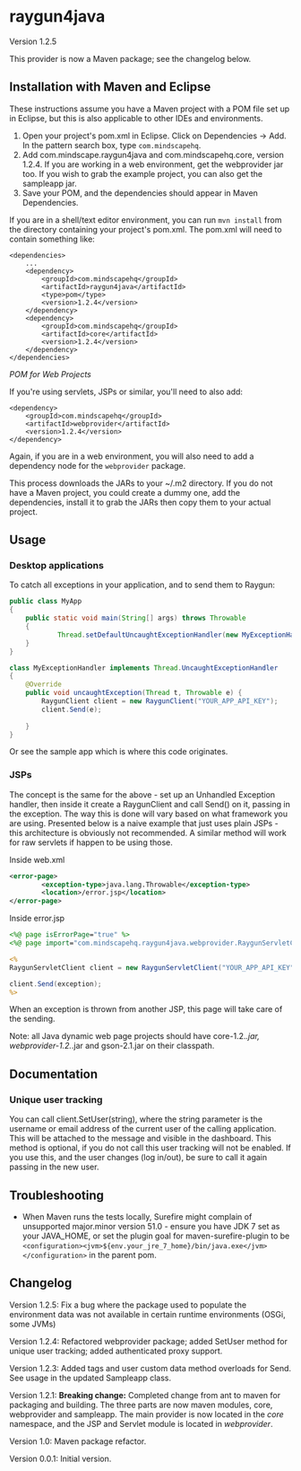 raygun4java
===========

Version 1.2.5

This provider is now a Maven package; see the changelog below.

## Installation with Maven and Eclipse

These instructions assume you have a Maven project with a POM file set up in Eclipse, but this is also applicable to other IDEs and environments.

1. Open your project's pom.xml in Eclipse. Click on Dependencies -> Add. In the pattern search box, type `com.mindscapehq`.
2. Add com.mindscape.raygun4java and com.mindscapehq.core, version 1.2.4. If you are working in a web environment, get the webprovider jar too. If you wish to grab the example project, you can also get the sampleapp jar.
3. Save your POM, and the dependencies should appear in Maven Dependencies.

If you are in a shell/text editor environment, you can run `mvn install` from the directory containing your project's pom.xml.
The pom.xml will need to contain something like:

```
<dependencies>
	...
    <dependency>
    	<groupId>com.mindscapehq</groupId>
    	<artifactId>raygun4java</artifactId>
    	<type>pom</type>
    	<version>1.2.4</version>
    </dependency>
    <dependency>
    	<groupId>com.mindscapehq</groupId>
    	<artifactId>core</artifactId>
    	<version>1.2.4</version>
    </dependency>
</dependencies>
```

*POM for Web Projects*

If you're using servlets, JSPs or similar, you'll need to also add:

```
<dependency>
    <groupId>com.mindscapehq</groupId>
    <artifactId>webprovider</artifactId>
    <version>1.2.4</version>
</dependency>
```

Again, if you are in a web environment, you will also need to add a dependency node for the `webprovider` package.

This process downloads the JARs to your ~/.m2 directory. If you do not have a Maven project, you could create a dummy one, add the dependencies, install it to grab the JARs then copy them to your actual project.

## Usage

### Desktop applications

To catch all exceptions in your application, and to send them to Raygun:

```java
public class MyApp
{
	public static void main(String[] args) throws Throwable
	{
			Thread.setDefaultUncaughtExceptionHandler(new MyExceptionHandler());			
	}
}

class MyExceptionHandler implements Thread.UncaughtExceptionHandler
{
	@Override
	public void uncaughtException(Thread t, Throwable e) {
		RaygunClient client = new RaygunClient("YOUR_APP_API_KEY");
		client.Send(e);
		
	}	
}
```

Or see the sample app which is where this code originates.

### JSPs

The concept is the same for the above - set up an Unhandled Exception handler, then inside it create a RaygunClient and call Send() on it, passing in the exception. The way this is done will vary based on what framework you are using. Presented below is a naive example that just uses plain JSPs - this architecture is obviously not recommended. A similar method will work for raw servlets if happen to be using those.

Inside web.xml
```xml
<error-page>
		<exception-type>java.lang.Throwable</exception-type>
		<location>/error.jsp</location>
</error-page>
```

Inside error.jsp
```jsp
<%@ page isErrorPage="true" %>
<%@ page import="com.mindscapehq.raygun4java.webprovider.RaygunServletClient" %>

<% 
RaygunServletClient client = new RaygunServletClient("YOUR_APP_API_KEY", request);

client.Send(exception);    
%>
```

When an exception is thrown from another JSP, this page will take care of the sending.

Note: all Java dynamic web page projects should have core-1.2.*.jar, webprovider-1.2.*.jar and gson-2.1.jar on their classpath.

## Documentation

### Unique user tracking

You can call client.SetUser(string), where the string parameter is the username or email address of the current user of the calling application. This will be attached to the message and visible in the dashboard. This method is optional, if you do not call this user tracking will not be enabled. If you use this, and the user changes (log in/out), be sure to call it again passing in the new user.

## Troubleshooting

- When Maven runs the tests locally, Surefire might complain of unsupported major.minor version 51.0 - ensure you have JDK 7 set as your JAVA_HOME, or set the plugin goal for maven-surefire-plugin to be `<configuration><jvm>${env.your_jre_7_home}/bin/java.exe</jvm></configuration>` in the parent pom.

Changelog
---------

Version 1.2.5: Fix a bug where the package used to populate the environment data was not available in certain runtime environments (OSGi, some JVMs)

Version 1.2.4: Refactored webprovider package; added SetUser method for unique user tracking; added authenticated proxy support.

Version 1.2.3: Added tags and user custom data method overloads for Send. See usage in the updated Sampleapp class.

Version 1.2.1: **Breaking change:** Completed change from ant to maven for packaging and building. The three parts are now maven modules, core, webprovider and sampleapp. The main provider is now located in the *core* namespace, and the JSP and Servlet module is located in *webprovider*.

Version 1.0: Maven package refactor.

Version 0.0.1: Initial version.
